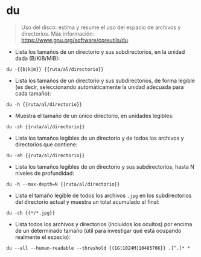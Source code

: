# du

> Uso del disco: estima y resume el uso del espacio de archivos y directorios.
> Más información: <https://www.gnu.org/software/coreutils/du>.

- Lista los tamaños de un directorio y sus subdirectorios, en la unidad dada (B/KiB/MiB):

`du -{{b|k|m}} {{ruta/al/directorio}}`

- Lista los tamaños de un directorio y sus subdirectorios, de forma legible (es decir, seleccionando automáticamente la unidad adecuada para cada tamaño):

`du -h {{ruta/al/directorio}}`

- Muestra el tamaño de un único directorio, en unidades legibles:

`du -sh {{ruta/al/directorio}}`

- Lista los tamaños legibles de un directorio y de todos los archivos y directorios que contiene:

`du -ah {{ruta/al/directorio}}`

- Lista los tamaños legibles de un directorio y sus subdirectorios, hasta N niveles de profundidad:

`du -h --max-depth=N {{ruta/al/directorio}}`

- Lista el tamaño legible de todos los archivos `.jpg` en los subdirectorios del directorio actual y muestra un total acumulado al final:

`du -ch {{*/*.jpg}}`

- Lista todos los archivos y directorios (incluidos los ocultos) por encima de un determinado tamaño (útil para investigar qué está ocupando realmente el espacio):

`du --all --human-readable --threshold {{1G|1024M|1048576K}} .[^.]* *`

